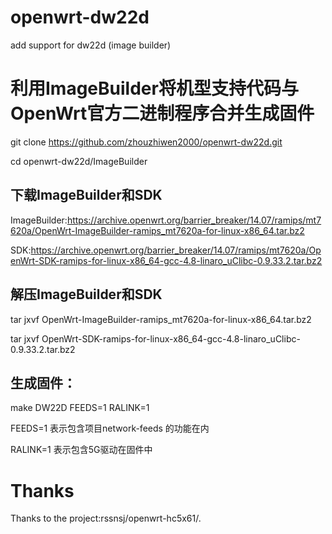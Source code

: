 # openwrt-dw22d
add support for dw22d (image builder)

# 利用ImageBuilder将机型支持代码与OpenWrt官方二进制程序合并生成固件
git clone https://github.com/zhouzhiwen2000/openwrt-dw22d.git

cd openwrt-dw22d/ImageBuilder
## 下载ImageBuilder和SDK
ImageBuilder:https://archive.openwrt.org/barrier_breaker/14.07/ramips/mt7620a/OpenWrt-ImageBuilder-ramips_mt7620a-for-linux-x86_64.tar.bz2

SDK:https://archive.openwrt.org/barrier_breaker/14.07/ramips/mt7620a/OpenWrt-SDK-ramips-for-linux-x86_64-gcc-4.8-linaro_uClibc-0.9.33.2.tar.bz2
## 解压ImageBuilder和SDK
tar jxvf OpenWrt-ImageBuilder-ramips_mt7620a-for-linux-x86_64.tar.bz2

tar jxvf OpenWrt-SDK-ramips-for-linux-x86_64-gcc-4.8-linaro_uClibc-0.9.33.2.tar.bz2
## 生成固件：
make DW22D FEEDS=1 RALINK=1

FEEDS=1 表示包含项目network-feeds 的功能在内

RALINK=1 表示包含5G驱动在固件中
# Thanks
Thanks to the project:rssnsj/openwrt-hc5x61/.
